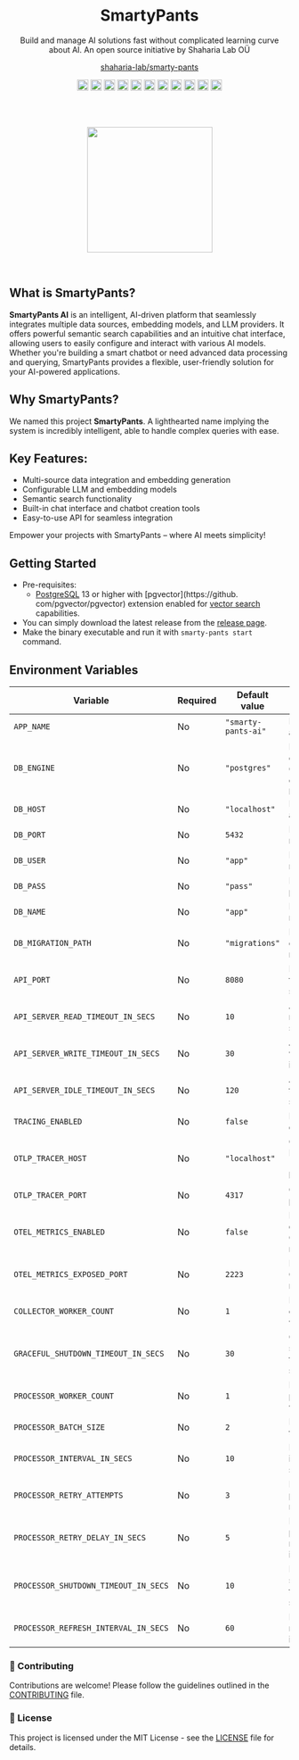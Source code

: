 <h1 align="center">SmartyPants</h1>
<p align="center">Build and manage AI solutions fast without complicated learning curve about AI. An open source 
initiative by Shaharia Lab OÜ</p>
<p align="center"><a href="https://github.com/shaharia-lab/smarty-pants">shaharia-lab/smarty-pants</a> </p>

<p align="center">
  <a href="https://github.com/shaharia-lab/smarty-pants/actions/workflows/base_branch.yml"><img src="https://github.
com/shaharia-lab/smarty-pants/actions/workflows/base_branch.yml/badge.svg" height="20"/></a>
  <a href="https://sonarcloud.io/summary/new_code?id=shaharia-lab_smarty-pants"><img src="https://sonarcloud.io/api/project_badges/measure?project=shaharia-lab_smarty-pants&metric=reliability_rating" height="20"/></a>
  <a href="https://sonarcloud.io/summary/new_code?id=shaharia-lab_smarty-pants"><img src="https://sonarcloud.io/api/project_badges/measure?project=shaharia-lab_smarty-pants&metric=vulnerabilities" height="20"/></a>
  <a href="https://sonarcloud.io/summary/new_code?id=shaharia-lab_smarty-pants"><img src="https://sonarcloud.io/api/project_badges/measure?project=shaharia-lab_smarty-pants&metric=security_rating" height="20"/></a>
  <a href="https://sonarcloud.io/summary/new_code?id=shaharia-lab_smarty-pants"><img src="https://sonarcloud.io/api/project_badges/measure?project=shaharia-lab_smarty-pants&metric=sqale_rating" height="20"/></a>
  <a href="https://sonarcloud.io/summary/new_code?id=shaharia-lab_smarty-pants"><img src="https://sonarcloud.io/api/project_badges/measure?project=shaharia-lab_smarty-pants&metric=code_smells" height="20"/></a>
  <a href="https://sonarcloud.io/summary/new_code?id=shaharia-lab_smarty-pants"><img src="https://sonarcloud.io/api/project_badges/measure?project=shaharia-lab_smarty-pants&metric=ncloc" height="20"/></a>
  <a href="https://sonarcloud.io/summary/new_code?id=shaharia-lab_smarty-pants"><img src="https://sonarcloud.io/api/project_badges/measure?project=shaharia-lab_smarty-pants&metric=alert_status" height="20"/></a>
  <a href="https://sonarcloud.io/summary/new_code?id=shaharia-lab_smarty-pants"><img src="https://sonarcloud.io/api/project_badges/measure?project=shaharia-lab_smarty-pants&metric=duplicated_lines_density" height="20"/></a>
  <a href="https://sonarcloud.io/summary/new_code?id=shaharia-lab_smarty-pants"><img src="https://sonarcloud.io/api/project_badges/measure?project=shaharia-lab_smarty-pants&metric=bugs" height="20"/></a>
  <a href="https://sonarcloud.io/summary/new_code?id=shaharia-lab_smarty-pants"><img src="https://sonarcloud.io/api/project_badges/measure?project=shaharia-lab_smarty-pants&metric=sqale_index" height="20"/></a>
</p><br/><br/>

<p align="center">
  <a href="https://github.com/shaharia-lab/smarty-pants"><img src="https://github.com/user-attachments/assets/999b1cc2-dbcc-448d-9cfc-d2a77bfdcf6b" height="225"/></a>
</p><br/>

## What is SmartyPants?
**SmartyPants AI** is an intelligent, AI-driven platform that seamlessly integrates multiple data sources, embedding models, and LLM providers. It offers powerful semantic search capabilities and an intuitive chat interface, allowing users to easily configure and interact with various AI models. Whether you're building a smart chatbot or need advanced data processing and querying, SmartyPants provides a flexible, user-friendly solution for your AI-powered applications.

## Why SmartyPants?
We named this project **SmartyPants**. A lighthearted name implying the system is incredibly intelligent, able to handle complex queries with ease.

## Key Features:
- Multi-source data integration and embedding generation
- Configurable LLM and embedding models
- Semantic search functionality
- Built-in chat interface and chatbot creation tools
- Easy-to-use API for seamless integration

Empower your projects with SmartyPants – where AI meets simplicity!

## Getting Started

- Pre-requisites:
  - [PostgreSQL](https://www.postgresql.org/download/) 13 or higher with [pgvector](https://github.
    com/pgvector/pgvector) extension enabled for [vector search](https://www.elastic.co/what-is/vector-search) capabilities.
- You can simply download the latest release from the [release page](https://github.com/shaharia-lab/smarty-pants/releases).
- Make the binary executable and run it with `smarty-pants start` command.

## Environment Variables

| Variable                             | Required | Default value             | Description                                                   |
|--------------------------------------|----------|---------------------------|---------------------------------------------------------------|
| `APP_NAME`                           | No       | `"smarty-pants-ai"`       | Name of the application                                       |
| `DB_ENGINE`                          | No       | `"postgres"`              | Database engine to use. Currently it only supports `postgres` |
| `DB_HOST`                            | No       | `"localhost"`             | Database host address                                         |
| `DB_PORT`                            | No       | `5432`                    | Database port number                                          |
| `DB_USER`                            | No       | `"app"`                   | Database user name                                            |
| `DB_PASS`                            | No       | `"pass"`                  | Database password                                             |
| `DB_NAME`                            | No       | `"app"`                   | Database name                                                 |
| `DB_MIGRATION_PATH`                  | No       | `"migrations"`            | Path to database migration files                              |
| `API_PORT`                           | No       | `8080`                    | Port number for the API server                                |
| `API_SERVER_READ_TIMEOUT_IN_SECS`    | No       | `10`                      | API server read timeout in seconds                            |
| `API_SERVER_WRITE_TIMEOUT_IN_SECS`   | No       | `30`                      | API server write timeout in seconds                           |
| `API_SERVER_IDLE_TIMEOUT_IN_SECS`    | No       | `120`                     | API server idle timeout in seconds                            |
| `TRACING_ENABLED`                    | No       | `false`                   | Enable or disable tracing                                     |
| `OTLP_TRACER_HOST`                   | No       | `"localhost"`             | OpenTelemetry Protocol (OTLP) tracer host                     |
| `OTLP_TRACER_PORT`                   | No       | `4317`                    | OTLP tracer port                                              |
| `OTEL_METRICS_ENABLED`               | No       | `false`                   | Enable or disable OpenTelemetry metrics                       |
| `OTEL_METRICS_EXPOSED_PORT`          | No       | `2223`                    | Port to expose OpenTelemetry metrics                          |
| `COLLECTOR_WORKER_COUNT`             | No       | `1`                       | Number of collector workers                                   |
| `GRACEFUL_SHUTDOWN_TIMEOUT_IN_SECS`  | No       | `30`                      | Graceful shutdown timeout in seconds                          |
| `PROCESSOR_WORKER_COUNT`             | No       | `1`                       | Number of processor workers                                   |
| `PROCESSOR_BATCH_SIZE`               | No       | `2`                       | Batch size for the processor                                  |
| `PROCESSOR_INTERVAL_IN_SECS`         | No       | `10`                      | Processor interval in seconds                                 |
| `PROCESSOR_RETRY_ATTEMPTS`           | No       | `3`                       | Number of processor retry attempts                            |
| `PROCESSOR_RETRY_DELAY_IN_SECS`      | No       | `5`                       | Delay between processor retry attempts in seconds             |
| `PROCESSOR_SHUTDOWN_TIMEOUT_IN_SECS` | No       | `10`                      | Processor shutdown timeout in seconds                         |
| `PROCESSOR_REFRESH_INTERVAL_IN_SECS` | No       | `60`                      | Processor refresh interval in seconds                         |



### 🤝 Contributing

Contributions are welcome! Please follow the guidelines outlined in the [CONTRIBUTING](https://github.com/shaharia-lab/smarty-pants/blob/master/CONTRIBUTING.md) file.

### 📝 License

This project is licensed under the MIT License - see the [LICENSE](https://github.com/shaharia-lab/smarty-pants/blob/master/LICENSE) file for details.